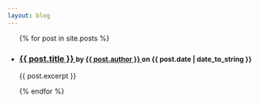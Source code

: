 ```yaml
---
layout: blog
---
```


<ul class='list-unstyled'>
  {% for post in site.posts %}
    <li>
      <h3> <a href="{{ post.url }}"> {{ post.title }} </a> 
      <small> by <a href="https://twitter.com/{{ post.author }}" href="_blank"> {{ post.author }} </a> 
        on {{ post.date | date_to_string }} </small> <br>
      </h3>
      <p>  {{ post.excerpt }} </p>
    </li>
  {% endfor %}
</ul>